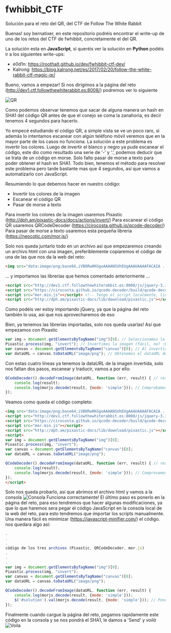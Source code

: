 # fwhibbit_CTF
Solución para el reto del QR, del CTF de Follow The White Rabbit

Buenas! soy bernatixer, en este repositorio podréis encontrar el write-up de uno de los retos del CTF de fwhibbit, concretamente el del QR.

La solución esta en **JavaScript**, si queréis ver la solución en **Python** podéis ir a los siguientes write-ups:
 * e0d1n: https://roothalt.github.io/dev/fwhibbit-ctf-dev/
 * Kalrong: https://blog.kalrong.net/es/2017/02/20/follow-the-white-rabbit-ctf-magic-qr/

Bueno, vamos a empezar!
Si nos dirigimos a la página del reto (http://dev1.ctf.followthewhiterabbit.es:8008/) podremos ver lo siguiente

![QR](http://image.prntscr.com/image/b147c9b8f1f64e37893ff485618a34e1.png)

Como podemos observar tenemos que sacar de alguna manera un hash en SHA1 del código QR antes de que el conejo se coma la zanahoria, es decir tenemos 4 segundos para hacerlo.

Yo empecé estudiando el código QR, a simple vista se ve un poco raro, si además lo intentamos escanear con algún teléfono móvil veremos que en la mayor parte de los casos no funciona. La solución a este problema es invertir los colores. Luego de invertir el blanco y negro ya pude escanear el código, este dio como resultado una serie de ‘-’ y ‘.’, podemos deducir que se trata de un código en morse. Solo falto pasar de morse a texto para poder obtener el hash en SHA1. Todo bien, tenemos el método para resolver este problema pero tarde bastante mas que 4 segundos, así que vamos a automatizarlo con JavaScript.

Resumiendo lo que debemos hacer en nuestro código:
 - Invertir los colores de la imagen
 - Escanear el código QR
 - Pasar de morse a texto

Para invertir los colores de la imagen usaremos Pixastic (http://dph.am/pixastic-docs/docs/actions/invert/)
Para escanear el código QR usaremos QRCodeDecoder (https://cirocosta.github.io/qcode-decoder/)
Para pasar de morse a texto usaremos esta pequeña libreria (https://neocotic.com/mor.js/)

Solo nos queda juntarlo todo en un archivo así que empezaremos creando un archivo html con una imagen, preferiblemente copiaremos el código de una de las que nos da la web del reto:

```html
<img src="data:image/png;base64,iVBORw0KGgoAAAANSUhEUgAAAUAAAAFACAIA . . . . . . XfgVlYLLUAAAAAAElFTkSuQmCC">
```
... y importamos las librerías que hemos comentado anteriormente ...
```html
<script src="http://dev1.ctf.followthewhiterabbit.es:8008/js/jquery-3.1.1.min.js"></script>
<script src="https://cirocosta.github.io/qcode-decoder/build/qcode-decoder.min.js"></script>
<script src="mor.min.js"></script> <!-- Tengo el script localmente, link (https://raw.githubusercontent.com/neocotic/mor.js/master/mor.js) -->
<script src="http://dph.am/pixastic-docs/lib/download/pixastic.js"></script>
```
Como podéis ver estoy importando jQuery, ya que la página del reto también lo usa, así que nos aprovecharemos de eso

Bien, ya tenemos las librerías importadas, solo nos queda usarlas! Así que empezamos con Pixastic
```javascript
var img = document.getElementsByTagName("img")[0]; // Seleccionamos la imagen
Pixastic.process(img, "invert"); // Invertimos la imagen (fácil, no? :D)
var canvas = document.getElementsByTagName("canvas")[0]; // Al invertir la imagen nos devuelve un canvas, así que lo seleccionamos
var dataURL = canvas.toDataURL("image/png"); // Obtenemos el dataURL del canvas
```
Con estas cuatro líneas ya tenemos la dataURL de la imagen invertida, solo nos faltan dos pasos, escanear y traducir, vamos a por ello:
```javascript
QCodeDecoder().decodeFromImage(dataURL, function (err, result) { // result nos dara el codigo morse que queremos
	console.log(result);
	console.log(morjs.decode(result, {mode: 'simple'})); // Comprobamos que esto funciona
});
```
Veamos como queda el código completo:
```html
<img src="data:image/png;base64,iVBORw0KGgoAAAANSUhEUgAAAUAAAAFACAIA . . . . . . XfgVlYLLUAAAAAAElFTkSuQmCC">
<script src="http://dev1.ctf.followthewhiterabbit.es:8008/js/jquery-3.1.1.min.js"></script>
<script src="https://cirocosta.github.io/qcode-decoder/build/qcode-decoder.min.js"></script>
<script src="mor.min.js"></script>
<script src="http://dph.am/pixastic-docs/lib/download/pixastic.js"></script>
<script>
var img = document.getElementsByTagName("img")[0];
Pixastic.process(img, "invert");
var canvas = document.getElementsByTagName("canvas")[0];
var dataURL = canvas.toDataURL("image/png");

QCodeDecoder().decodeFromImage(dataURL, function (err, result) { // result nos dara el codigo morse que queremos
	console.log(result);
	console.log(morjs.decode(result, {mode: 'simple'})); // Comprovamos que esto funciona
});
</script>
```
Solo nos queda probarlo, así que abrimos el archivo html y vamos a la consola
![Consola](http://image.prntscr.com/image/55dcda7a114a48938c892485352be9bf.png)
Funciona correctamente! El último paso es ponerlo en la página del reto, para eso tendremos que hacer algunas modificaciones, ya que lo que haremos sera pegar el código JavaScript en la consola local de la web del reto, para esto tendremos que importar los scripts manualmente. Una manera fácil es minimizar (https://javascript-minifier.com/) el código. nos quedara algo así:
```javascript
.
.
.
código de los tres archivos (Pixastic, QRCodeDecoder, mor.js)
.
.
.
var img = document.getElementsByTagName("img")[0];
Pixastic.process(img, "invert");
var canvas = document.getElementsByTagName("canvas")[0];
var dataURL = canvas.toDataURL("image/png");

QCodeDecoder().decodeFromImage(dataURL, function (err, result) {
	console.log(morjs.decode(result, {mode: 'simple'}));
	$('#solution').val(morjs.decode(result, {mode: 'simple'})); // Pondra automaticamente el hash SHA1 en el input
});
```
Finalmente cuando cargue la página del reto, pegamos rapidamente este código en la consola y se nos pondrá el SHA1, le damos a 'Send' y *voilà*
![Voila](http://image.prntscr.com/image/e160b491ed2342598a812a012ba5ad6c.png)
